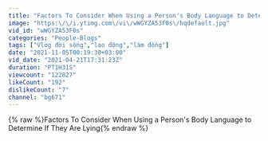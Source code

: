 ```yaml
---
title: "Factors To Consider When Using a Person's Body Language to Determine If They Are Lying"
image: "https:\/\/i.ytimg.com\/vi\/wWGYZA53F0s\/hqdefault.jpg"
vid_id: "wWGYZA53F0s"
categories: "People-Blogs"
tags: ["Vlog đời sống","lao động","làm đồng"]
date: "2021-11-05T00:19:30+03:00"
vid_date: "2021-04-21T17:31:23Z"
duration: "PT1H31S"
viewcount: "122827"
likeCount: "192"
dislikeCount: "7"
channel: "bg671"
---
```

{% raw %}Factors To Consider When Using a Person's Body Language to Determine If They Are Lying{% endraw %}
